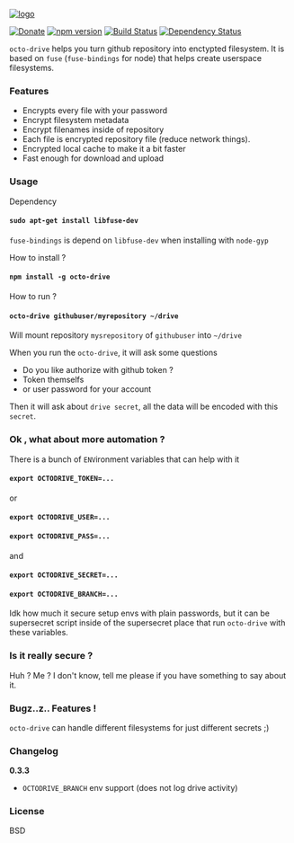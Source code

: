 
[![logo](https://raw.githubusercontent.com/linuxenko/linuxenko.github.io/master/media/octo-drive/octo-drive.png)](https://raw.githubusercontent.com/linuxenko/linuxenko.github.io/master/media/octo-drive/octo-drive.png)


[![Donate](https://img.shields.io/badge/donate-3$-green.svg)](https://www.linuxenko.pro/donate.html#?amount=3) [![npm version](https://img.shields.io/npm/v/octo-drive.svg)](https://www.npmjs.com/package/octo-drive) [![Build Status](https://travis-ci.org/linuxenko/octo-drive.svg?branch=master)](https://travis-ci.org/linuxenko/octo-drive)  [![Dependency Status](https://dependencyci.com/github/linuxenko/octo-drive/badge)](https://dependencyci.com/github/linuxenko/octo-drive)

`octo-drive` helps you turn github repository into enctypted filesystem. It is 
based on `fuse` (`fuse-bindings` for node) that helps create userspace filesystems.

### Features
  * Encrypts every file with your password
  * Encrypt filesystem metadata
  * Encrypt filenames inside of repository
  * Each file is encrypted repository file (reduce network things).
  * Encrypted local cache to make it a bit faster
  * Fast enough for download and upload

### Usage

Dependency

#### `sudo apt-get install libfuse-dev`

`fuse-bindings` is depend on `libfuse-dev` when installing with `node-gyp`

How to install ?

#### `npm install -g octo-drive`

How to run ?

#### `octo-drive githubuser/myrepository ~/drive`

Will mount repository `mysrepository` of `githubuser` into `~/drive`

When you run the `octo-drive`, it will ask some questions

  * Do you like authorize with github token ?
  * Token themselfs
  * or user password for your account

Then it will ask about `drive secret`, all the data will be encoded
with this `secret`.

### Ok , what about more automation ?

There is a bunch of `ENV`ironment variables that can help with it

#### `export OCTODRIVE_TOKEN=...`
or
#### `export OCTODRIVE_USER=...`
#### `export OCTODRIVE_PASS=...`
and
#### `export OCTODRIVE_SECRET=...`
#### `export OCTODRIVE_BRANCH=...`

Idk how much it secure setup envs with plain passwords, but it can 
be supersecret script inside of the supersecret place that run `octo-drive`
with these variables.

### Is it really secure ?

Huh ? Me ? I don't know, tell me please if you have something to say about it.

### Bugz..z.. Features !

`octo-drive` can handle different filesystems for just different secrets ;)

### Changelog

**0.3.3**

  * `OCTODRIVE_BRANCH` env support (does not log drive activity)


### License

BSD
